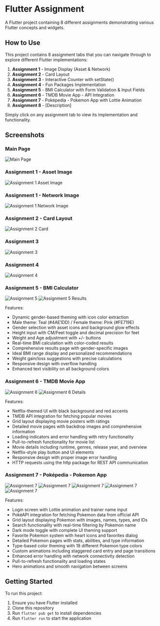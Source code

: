 # Flutter Assignment

A Flutter project containing 8 different assignments demonstrating various Flutter concepts and widgets.

## How to Use

This project contains 8 assignment tabs that you can navigate through to explore different Flutter implementations:

1. **Assignment 1** - Image Display (Asset & Network)
2. **Assignment 2** - Card Layout
3. **Assignment 3** - Interactive Counter with setState()
4. **Assignment 4** - Fun Packages Implementation
5. **Assignment 5** - BMI Calculator with Form Validation & Input Fields
6. **Assignment 6** - TMDB Movie App - API Integration
7. **Assignment 7** - Poképedia - Pokemon App with Lottie Animation
8. **Assignment 8** - [Description]

Simply click on any assignment tab to view its implementation and functionality.

## Screenshots

### Main Page
![Main Page](screenshots/main.png)

### Assignment 1 - Asset Image
![Assignment 1 Asset Image](screenshots/assignment1_asset_img.png)

### Assignment 1 - Network Image
![Assignment 1 Network Image](screenshots/assignment1_network_img.png)

### Assignment 2 - Card Layout
![Assignment 2 Card](screenshots/card_assignment2.png)

### Assignment 3
![Assignment 3](screenshots/assignment3.png)

### Assignment 4
![Assignment 4](screenshots/assignment4.png)

### Assignment 5 - BMI Calculator
![Assignment 5](screenshots/assignment_5.png)
![Assignment 5 Results](screenshots/assignment_5_2.png)

Features:
- Dynamic gender-based theming with icon color extraction
- Male theme: Teal (#4AE1DD) / Female theme: Pink (#FE719E)
- Gender selection with asset icons and background glow effects
- Height input with CM/Feet toggle and decimal precision for feet
- Weight and Age adjustment with +/- buttons
- Real-time BMI calculation with color-coded results
- Comprehensive results page with gender-specific images
- Ideal BMI range display and personalized recommendations
- Weight gain/loss suggestions with precise calculations
- Responsive design with overflow handling
- Enhanced text visibility on all background colors

### Assignment 6 - TMDB Movie App
![Assignment 6](screenshots/assignment_6.png)
![Assignment 6 Details](screenshots/assignment_6_2.png)

Features:
- Netflix-themed UI with black background and red accents
- TMDB API integration for fetching popular movies
- Grid layout displaying movie posters with ratings
- Detailed movie pages with backdrop images and comprehensive information
- Loading indicators and error handling with retry functionality
- Pull-to-refresh functionality for movie list
- Movie details including runtime, genres, release year, and overview
- Netflix-style play button and UI elements
- Responsive design with proper image error handling
- HTTP requests using the http package for REST API communication

### Assignment 7 - Poképedia - Pokemon App
![Assignment 7](screenshots/assignment7_1.png)
![Assignment 7](screenshots/assignment7_2.png)
![Assignment 7](screenshots/assignment7_3.png)
![Assignment 7](screenshots/assignment7_4.png)
![Assignment 7](screenshots/assignment7_5.png)

Features:
- Login screen with Lottie animation and trainer name input
- PokéAPI integration for fetching Pokemon data from official API
- Grid layout displaying Pokemon with images, names, types, and IDs
- Search functionality with real-time filtering by Pokemon name
- Dark mode toggle with complete UI theming support
- Favorite Pokemon system with heart icons and favorites dialog
- Detailed Pokemon pages with stats, abilities, and type information
- Type-based color theming with 18 different Pokemon type colors
- Custom animations including staggered card entry and page transitions
- Enhanced error handling with network connectivity detection
- Pull-to-refresh functionality and loading states
- Hero animations and smooth navigation between screens

## Getting Started

To run this project:

1. Ensure you have Flutter installed
2. Clone this repository
3. Run `flutter pub get` to install dependencies
4. Run `flutter run` to start the application
